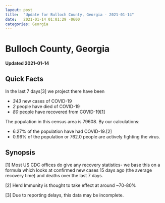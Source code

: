 ```yaml
---
layout: post
title:  "Update for Bulloch County, Georgia - 2021-01-14"
date:   2021-01-14 01:01:29 -0600
categories: Georgia
---
```


# Bulloch County, Georgia
#### Updated 2021-01-14

## Quick Facts

In the last 7 days[3] we project there have been
- *343* new cases of COVID-19
- *2* people have died of COVID-19
- *80* people have recovered from COVID-19[1]

The population in this census area is 79608. By our calculations:
- 6.27% of the population have had COVID-19.[2]
- 0.96% of the population or 762.0 people are actively fighting the virus.

## Synopsis




[1] Most US CDC offices do give any recovery statistics- we base this on a formula which looks at confirmed new cases
15 days ago (the average recovery time) and deaths over the last 7 days.

[2] Herd Immunity is thought to take effect at around ~70-80%

[3] Due to reporting delays, this data may be incomplete.
 
    